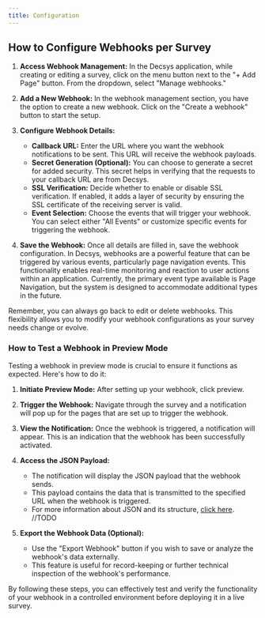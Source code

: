```yaml
---
title: Configuration
---
```



## How to Configure Webhooks per Survey
1. **Access Webhook Management:** In the Decsys application, while creating or editing a survey, click on the menu button next to the "+ Add Page" button. From the dropdown, select "Manage webhooks."

2. **Add a New Webhook:** In the webhook management section, you have the option to create a new webhook. Click on the "Create a webhook" button to start the setup.

3. **Configure Webhook Details:**
   - **Callback URL:** Enter the URL where you want the webhook notifications to be sent. This URL will receive the webhook payloads.
   - **Secret Generation (Optional):** You can choose to generate a secret for added security. This secret helps in verifying that the requests to your callback URL are from Decsys.
   - **SSL Verification:** Decide whether to enable or disable SSL verification. If enabled, it adds a layer of security by ensuring the SSL certificate of the receiving server is valid.
   - **Event Selection:** Choose the events that will trigger your webhook. You can select either "All Events" or customize specific events for triggering the webhook.

4. **Save the Webhook:** Once all details are filled in, save the webhook configuration. 
In Decsys, webhooks are a powerful feature that can be triggered by various events, particularly page navigation events. This functionality enables real-time monitoring and reaction to user actions within an application. Currently, the primary event type available is Page Navigation, but the system is designed to accommodate additional types in the future.

Remember, you can always go back to edit or delete webhooks. This flexibility allows you to modify your webhook configurations as your survey needs change or evolve.


### How to Test a Webhook in Preview Mode

Testing a webhook in preview mode is crucial to ensure it functions as expected. Here's how to do it:

1. **Initiate Preview Mode:** After setting up your webhook, click preview.

2. **Trigger the Webhook:** Navigate through the survey and a notification will pop up for the pages that are set up to trigger the webhook. 

3. **View the Notification:** Once the webhook is triggered, a notification will appear. This is an indication that the webhook has been successfully activated.

4. **Access the JSON Payload:**
   - The notification will display the JSON payload that the webhook sends. 
   - This payload contains the data that is transmitted to the specified URL when the webhook is triggered.
   - For more information about JSON and its structure, [click here](#). //TODO 

5. **Export the Webhook Data (Optional):**
   - Use the "Export Webhook" button if you wish to save or analyze the webhook's data externally.
   - This feature is useful for record-keeping or further technical inspection of the webhook's performance.

By following these steps, you can effectively test and verify the functionality of your webhook in a controlled environment before deploying it in a live survey.
